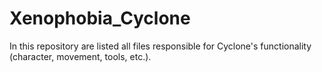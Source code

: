 # Xenophobia_Cyclone
In this repository are listed all files responsible for Cyclone's functionality (character, movement, tools, etc.). 
